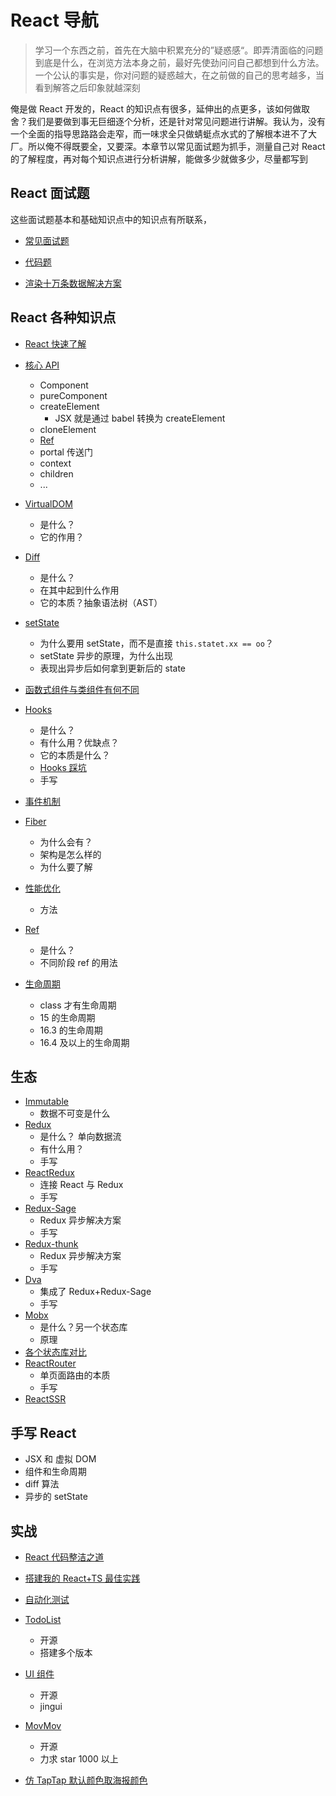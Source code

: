# React 导航

> 学习一个东西之前，首先在大脑中积累充分的”疑惑感“。即弄清面临的问题到底是什么，在浏览方法本身之前，最好先使劲问问自己都想到什么方法。一个公认的事实是，你对问题的疑惑越大，在之前做的自己的思考越多，当看到解答之后印象就越深刻

俺是做 React 开发的，React 的知识点有很多，延伸出的点更多，该如何做取舍？我们是要做到事无巨细逐个分析，还是针对常见问题进行讲解。我认为，没有一个全面的指导思路路会走窄，而一味求全只做蜻蜓点水式的了解根本进不了大厂。所以俺不得既要全，又要深。本章节以常见面试题为抓手，测量自己对 React 的了解程度，再对每个知识点进行分析讲解，能做多少就做多少，尽量都写到

## React 面试题

这些面试题基本和基础知识点中的知识点有所联系，

- [常见面试题](./面试题/)
- [代码题](./面试题/代码题.md)

- [渲染十万条数据解决方案](./面试题/渲染十万条数据解决方案.md)

## React 各种知识点

- [React 快速了解](./React快速了解.md)
- [核心 API](./核心API.md)

  - Component
  - pureComponent
  - createElement
    - JSX 就是通过 babel 转换为 createElement
  - cloneElement
  - [Ref](./Ref.md)
  - portal 传送门
  - context
  - children
  - ...

- [VirtualDOM](./VirtualDOM.md)
  - 是什么？
  - 它的作用？
- [Diff](./Diff.md)
  - 是什么？
  - 在其中起到什么作用
  - 它的本质？抽象语法树（AST）
- [setState](./快问快答setState.md)
  - 为什么要用 setState，而不是直接 `this.statet.xx == oo`？
  - setState 异步的原理，为什么出现
  - 表现出异步后如何拿到更新后的 state
- [函数式组件与类组件有何不同](./函数式组件与类组件有何不同.md)

- [Hooks](./Hooks.md)

  - 是什么？
  - 有什么用？优缺点？
  - 它的本质是什么？
  - [Hooks 踩坑](./Hooks踩坑.md)
  - 手写

- [事件机制](./事件机制.md)
- [Fiber](./Fiber.md)
  - 为什么会有？
  - 架构是怎么样的
  - 为什么要了解
- [性能优化](./性能优化.md)
  - 方法
- [Ref](./Ref.md)
  - 是什么？
  - 不同阶段 ref 的用法
- [生命周期](./生命周期.md)
  - class 才有生命周期
  - 15 的生命周期
  - 16.3 的生命周期
  - 16.4 及以上的生命周期

## 生态

- [Immutable](./生态/Immutable.md)
  - 数据不可变是什么
- [Redux](./生态/Redux.md)
  - 是什么？ 单向数据流
  - 有什么用？
  - 手写
- [ReactRedux](./生态/ReactRedux.md)
  - 连接 React 与 Redux
  - 手写
- [Redux-Sage](./生态/Redux-Sage.md)
  - Redux 异步解决方案
  - 手写
- [Redux-thunk](./生态/Redux-thunk.md)
  - Redux 异步解决方案
  - 手写
- [Dva](./生态/Dva.md)
  - 集成了 Redux+Redux-Sage
  - 手写
- [Mobx](./生态/Mobx.md)
  - 是什么？另一个状态库
  - 原理
- [各个状态库对比](./生态/各个状态库对比.md)
- [ReactRouter](./生态/ReactRouter.md)
  - 单页面路由的本质
  - 手写
- [ReactSSR](./生态/ReactSSR.md)

## 手写 React

- JSX 和 虚拟 DOM
- 组件和生命周期
- diff 算法
- 异步的 setState

## 实战

- [React 代码整洁之道](./实战/React代码整洁之道.md)

- [搭建我的 React+TS 最佳实践](./实战/搭建我的React+TS最佳实践.md)

- [自动化测试](./实战/自动化测试.md)

- [TodoList](./实战/TodoList.md)

  - 开源
  - 搭建多个版本

- [UI 组件](./实战/UI组件.md)
  - 开源
  - jingui
- [MovMov](./实战/MovMov.md)
  - 开源
  - 力求 star 1000 以上
- [仿 TapTap 默认颜色取海报颜色](./实战/仿TapTap默认颜色取海报颜色.md)
